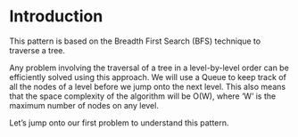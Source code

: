 # Introduction

This pattern is based on the Breadth First Search (BFS) technique to traverse a tree.

Any problem involving the traversal of a tree in a level-by-level order can be efficiently solved using this approach. 
We will use a Queue to keep track of all the nodes of a level before we jump onto the next level. 
This also means that the space complexity of the algorithm will be O(W), where ‘W’ is the maximum number of nodes on any level.

Let’s jump onto our first problem to understand this pattern.
